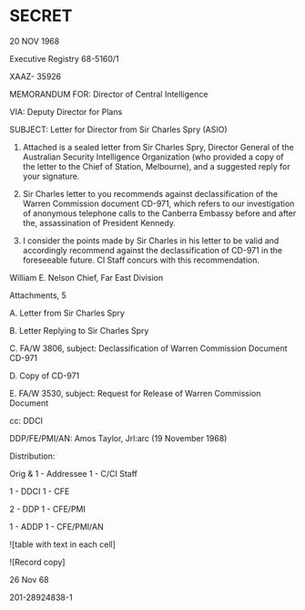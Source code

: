 # SECRET

20 NOV 1968

Executive Registry
68-5160/1

XAAZ-
35926

MEMORANDUM FOR: Director of Central Intelligence

VIA: Deputy Director for Plans

SUBJECT: Letter for Director from Sir Charles Spry (ASIO)

1. Attached is a sealed letter from Sir Charles Spry, Director General of the Australian Security Intelligence Organization (who provided a copy of the letter to the Chief of Station, Melbourne), and a suggested reply for your signature.

2. Sir Charles letter to you recommends against declassification of the Warren Commission document CD-971, which refers to our investigation of anonymous telephone calls to the Canberra Embassy before and after the, assassination of President Kennedy.

3. I consider the points made by Sir Charles in his letter to be valid and accordingly recommend against the declassification of CD-971 in the foreseeable future. CI Staff concurs with this recommendation.

William E. Nelson
Chief, Far East Division

Attachments, 5

A. Letter from Sir Charles Spry

B. Letter Replying to Sir Charles Spry

C. FA/W 3806, subject: Declassification of Warren Commission Document CD-971

D. Copy of CD-971

E. FA/W 3530, subject: Request for Release of Warren Commission Document

cc: DDCI

DDP/FE/PMI/AN: Amos Taylor, Jrl:arc (19 November 1968)

Distribution:

Orig & 1 - Addressee 1 - C/CI Staff

1 - DDCI 1 - CFE

2 - DDP 1 - CFE/PMI

1 - ADDP 1 - CFE/PMI/AN

![table with text in each cell]

![Record copy]

26 Nov 68

201-28924838-1
